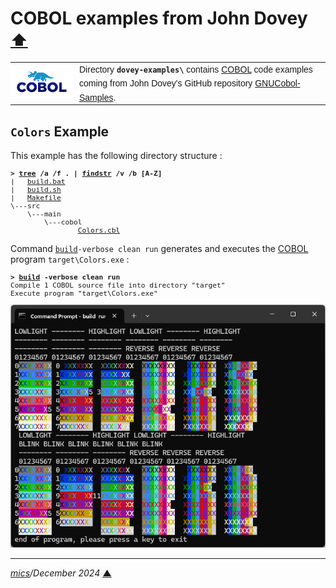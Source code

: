 # <span id="top">COBOL examples from John Dovey</span> <span style="font-size:90%;">[⬆](../README.md#top)</span>

<table style="font-family:Helvetica;line-height:1.6;">
  <tr>
  <td style="border:0;padding:0 10px 0 0;min-width:100px;">
    <a href="https://www.mainframestechhelp.com/tutorials/cobol/introduction.htm" rel="external"><img style="border:0;width:100px;" src="../docs/images/cobol.png" width="100" alt="COBOL language"/></a>
  </td>
  <td style="border:0;padding:0;vertical-align:text-top;">
    Directory <strong><code>dovey-examples\</code></strong> contains <a href="https://www.mainframestechhelp.com/tutorials/cobol/introduction.htm" rel="external" title="COBOL">COBOL</a> code examples coming from John Dovey's GitHub repository <a href="https://github.com/JohnDovey/GNUCobol-Samples">GNUCobol-Samples</a>.
  </td>
  </tr>
</table>

## <span id="colors">`Colors` Example</span>

This example has the following directory structure :

<pre style="font-size:80%;">
<b>&gt; <a href="https://learn.microsoft.com/en-us/windows-server/administration/windows-commands/tree" rel="external">tree</a> /a /f . | <a href="https://learn.microsoft.com/en-us/windows-server/administration/windows-commands/findstr" rel="external">findstr</a> /v /b [A-Z]</b>
|   <a href="./Colors/build.bat">build.bat</a>
|   <a href="./Colors/build.sh">build.sh</a>
|   <a href="./Colors/Makefile">Makefile</a>
\---src
    \---main
        \---cobol
                <a href="./Colors/src/main/cobol/Colors.cbl">Colors.cbl</a>
</pre>

Command [`build`](./Colors/build.bat)`-verbose clean run` generates and executes the [COBOL] program `target\Colors.exe` :

<pre style="font-size:80%;">
<b>&gt; <a href="./Colors/build.bat">build</a> -verbose clean run</b>
Compile 1 COBOL source file into directory "target"
Execute program "target\Colors.exe"
</pre>

<img src="./images/Colors.png" />

***

*[mics](https://lampwww.epfl.ch/~michelou/)/December 2024* [**&#9650;**](#top)
<span id="bottom">&nbsp;</span>

<!-- link refs -->

[cobol]: https://
